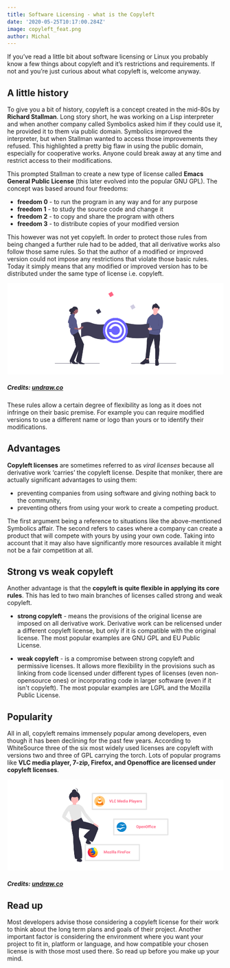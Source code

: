 ```yaml
---
title: Software Licensing - what is the Copyleft
date: '2020-05-25T10:17:00.284Z'
image: copyleft_feat.png
author: Michal
---
```


If you’ve read a little bit about software licensing or Linux you probably know a few things about copyleft and it’s restrictions and requirements. If not and you’re just curious about what copyleft is, welcome anyway.


## A little history

To give you a bit of history, copyleft is a concept created in the mid-80s by **Richard Stallman**. Long story short, he was working on a Lisp interpreter and when another company called Symbolics asked him if they could use it, he provided it to them via public domain. Symbolics improved the interpreter, but when Stallman wanted to access those improvements they refused. This highlighted a pretty big flaw in using the public domain, especially for cooperative works. Anyone could break away at any time and restrict access to their modifications.

This prompted Stallman to create a new type of license called **Emacs General Public License** (this later evolved into the popular GNU GPL). The concept was based around four freedoms:

- **freedom 0** - to run the program in any way and for any purpose
- **freedom 1** - to study the source code and change it
- **freedom 2** - to copy and share the program with others
- **freedom 3** - to distribute copies of your modified version

This however was not yet copyleft. In order to protect those rules from being changed a further rule had to be added, that all derivative works also follow those same rules. So that the author of a modified or improved version could not impose any restrictions that violate those basic rules. Today it simply means that any modified or improved version has to be distributed under the same type of license i.e. copyleft.

![CopyLeft](copy_left.png)
##### Credits: [undraw.co](https://undraw.co/)

These rules allow a certain degree of flexibility as long as it does not infringe on their basic premise. For example you can require modified versions to use a different name or logo than yours or to identify their modifications.


## Advantages

**Copyleft licenses** are sometimes referred to as *viral licenses* because all derivative work ‘carries’ the copyleft license. Despite that moniker, there are actually significant advantages to using them:

- preventing companies from using software and giving nothing back to the community,
- preventing others from using your work to create a competing product.

The first argument being a reference to situations like the above-mentioned Symbolics affair. The second refers to cases where a company can create a product that will compete with yours by using your own code. Taking into account that it may also have significantly more resources available it might not be a fair competition at all.


## Strong vs weak copyleft

Another advantage is that the **copyleft is quite flexible in applying its core rules**. This has led to two main branches of licenses called strong and weak copyleft.

- **strong copyleft** -  means the provisions of the original license are imposed on all derivative work. Derivative work can be relicensed under a different copyleft license, but only if it is compatible with the original license. The most popular examples are GNU GPL and EU Public License.

- **weak copyleft** - is a compromise between strong copyleft and permissive licenses. It allows more flexibility in the provisions such as linking from code licensed under different types of licenses (even non-opensource ones) or incorporating code in larger software (even if it isn't copyleft). The most popular examples are LGPL and the Mozilla Public License.


## Popularity

All in all, copyleft remains immensely popular among developers, even though it has been declining for the past few years. According to WhiteSource three of the six most widely used licenses are copyleft with versions two and three of GPL carrying the torch. Lots of popular programs like **VLC media player, 7-zip, Firefox, and Openoffice are licensed under copyleft licenses**.

![Copyleft programs](copeleft_examples.png)
##### Credits: [undraw.co](https://undraw.co/)

## Read up

Most developers advise those considering a copyleft license for their work to think about the long term plans and goals of their project. Another important factor is considering the environment where you want your project to fit in, platform or language, and how compatible your chosen license is with those most used there. So read up before you make up your mind.
